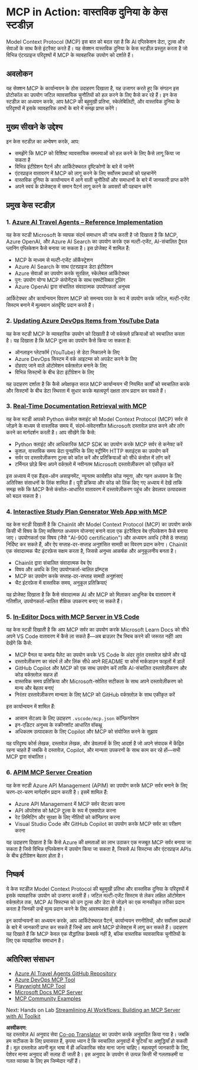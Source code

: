 <!--
CO_OP_TRANSLATOR_METADATA:
{
  "original_hash": "873741da08dd6537858d5e14c3a386e1",
  "translation_date": "2025-07-14T05:43:27+00:00",
  "source_file": "09-CaseStudy/README.md",
  "language_code": "hi"
}
-->
# MCP in Action: वास्तविक दुनिया के केस स्टडीज़

Model Context Protocol (MCP) इस बात को बदल रहा है कि AI एप्लिकेशन डेटा, टूल्स और सेवाओं के साथ कैसे इंटरैक्ट करते हैं। यह सेक्शन वास्तविक दुनिया के केस स्टडीज़ प्रस्तुत करता है जो विभिन्न एंटरप्राइज परिदृश्यों में MCP के व्यावहारिक उपयोग को दर्शाते हैं।

## अवलोकन

यह सेक्शन MCP के कार्यान्वयन के ठोस उदाहरण दिखाता है, यह उजागर करते हुए कि संगठन इस प्रोटोकॉल का उपयोग जटिल व्यावसायिक चुनौतियों को हल करने के लिए कैसे कर रहे हैं। इन केस स्टडीज़ का अध्ययन करके, आप MCP की बहुमुखी प्रतिभा, स्केलेबिलिटी, और वास्तविक दुनिया के परिदृश्यों में इसके व्यावहारिक लाभों के बारे में समझ प्राप्त करेंगे।

## मुख्य सीखने के उद्देश्य

इन केस स्टडीज़ का अन्वेषण करके, आप:

- समझेंगे कि MCP को विशिष्ट व्यावसायिक समस्याओं को हल करने के लिए कैसे लागू किया जा सकता है
- विभिन्न इंटीग्रेशन पैटर्न और आर्किटेक्चरल दृष्टिकोणों के बारे में जानेंगे
- एंटरप्राइज वातावरण में MCP को लागू करने के लिए सर्वोत्तम प्रथाओं को पहचानेंगे
- वास्तविक दुनिया के कार्यान्वयन में आने वाली चुनौतियों और समाधानों के बारे में जानकारी प्राप्त करेंगे
- अपने स्वयं के प्रोजेक्ट्स में समान पैटर्न लागू करने के अवसरों की पहचान करेंगे

## प्रमुख केस स्टडीज़

### 1. [Azure AI Travel Agents – Reference Implementation](./travelagentsample.md)

यह केस स्टडी Microsoft के व्यापक संदर्भ समाधान की जांच करती है जो दिखाता है कि MCP, Azure OpenAI, और Azure AI Search का उपयोग करके एक मल्टी-एजेंट, AI-संचालित ट्रैवल प्लानिंग एप्लिकेशन कैसे बनाया जा सकता है। इस प्रोजेक्ट में शामिल हैं:

- MCP के माध्यम से मल्टी-एजेंट ऑर्केस्ट्रेशन
- Azure AI Search के साथ एंटरप्राइज डेटा इंटीग्रेशन
- Azure सेवाओं का उपयोग करके सुरक्षित, स्केलेबल आर्किटेक्चर
- पुन: उपयोग योग्य MCP कंपोनेंट्स के साथ एक्स्टेंसिबल टूलिंग
- Azure OpenAI द्वारा संचालित संवादात्मक उपयोगकर्ता अनुभव

आर्किटेक्चर और कार्यान्वयन विवरण MCP को समन्वय परत के रूप में उपयोग करके जटिल, मल्टी-एजेंट सिस्टम बनाने में मूल्यवान अंतर्दृष्टि प्रदान करते हैं।

### 2. [Updating Azure DevOps Items from YouTube Data](./UpdateADOItemsFromYT.md)

यह केस स्टडी MCP के व्यावहारिक उपयोग को दिखाती है जो वर्कफ़्लो प्रक्रियाओं को स्वचालित करता है। यह दिखाता है कि MCP टूल्स का उपयोग कैसे किया जा सकता है:

- ऑनलाइन प्लेटफॉर्म (YouTube) से डेटा निकालने के लिए
- Azure DevOps सिस्टम में वर्क आइटम्स को अपडेट करने के लिए
- दोहराए जाने वाले ऑटोमेशन वर्कफ़्लोज़ बनाने के लिए
- विभिन्न सिस्टमों के बीच डेटा इंटीग्रेशन के लिए

यह उदाहरण दर्शाता है कि कैसे अपेक्षाकृत सरल MCP कार्यान्वयन भी नियमित कार्यों को स्वचालित करके और सिस्टमों के बीच डेटा स्थिरता में सुधार करके महत्वपूर्ण दक्षता लाभ प्रदान कर सकते हैं।

### 3. [Real-Time Documentation Retrieval with MCP](./docs-mcp/README.md)

यह केस स्टडी आपको Python कंसोल क्लाइंट को Model Context Protocol (MCP) सर्वर से जोड़ने के माध्यम से वास्तविक समय में, संदर्भ-संवेदनशील Microsoft दस्तावेज़ प्राप्त करने और लॉग करने का मार्गदर्शन करती है। आप सीखेंगे कि कैसे:

- Python क्लाइंट और आधिकारिक MCP SDK का उपयोग करके MCP सर्वर से कनेक्ट करें
- कुशल, वास्तविक समय डेटा पुनर्प्राप्ति के लिए स्ट्रीमिंग HTTP क्लाइंट्स का उपयोग करें
- सर्वर पर दस्तावेज़ीकरण टूल्स को कॉल करें और प्रतिक्रियाओं को सीधे कंसोल में लॉग करें
- टर्मिनल छोड़े बिना अपने वर्कफ़्लो में नवीनतम Microsoft दस्तावेज़ीकरण को एकीकृत करें

इस अध्याय में एक हैंड्स-ऑन असाइनमेंट, न्यूनतम कार्यशील कोड नमूना, और गहन अध्ययन के लिए अतिरिक्त संसाधनों के लिंक शामिल हैं। पूरी प्रक्रिया और कोड को लिंक किए गए अध्याय में देखें ताकि समझ सकें कि MCP कैसे कंसोल-आधारित वातावरण में दस्तावेज़ीकरण पहुंच और डेवलपर उत्पादकता को बदल सकता है।

### 4. [Interactive Study Plan Generator Web App with MCP](./docs-mcp/README.md)

यह केस स्टडी दिखाती है कि Chainlit और Model Context Protocol (MCP) का उपयोग करके किसी भी विषय के लिए व्यक्तिगत अध्ययन योजनाएं बनाने वाला एक इंटरैक्टिव वेब एप्लिकेशन कैसे बनाया जाए। उपयोगकर्ता एक विषय (जैसे "AI-900 certification") और अध्ययन अवधि (जैसे 8 सप्ताह) निर्दिष्ट कर सकते हैं, और ऐप सप्ताह-दर-सप्ताह अनुशंसित सामग्री का विवरण प्रदान करेगा। Chainlit एक संवादात्मक चैट इंटरफ़ेस सक्षम करता है, जिससे अनुभव आकर्षक और अनुकूलनीय बनता है।

- Chainlit द्वारा संचालित संवादात्मक वेब ऐप
- विषय और अवधि के लिए उपयोगकर्ता-चालित प्रॉम्प्ट्स
- MCP का उपयोग करके सप्ताह-दर-सप्ताह सामग्री अनुशंसाएं
- चैट इंटरफ़ेस में वास्तविक समय, अनुकूल प्रतिक्रियाएं

यह प्रोजेक्ट दिखाता है कि कैसे संवादात्मक AI और MCP को मिलाकर आधुनिक वेब वातावरण में गतिशील, उपयोगकर्ता-चालित शैक्षिक उपकरण बनाए जा सकते हैं।

### 5. [In-Editor Docs with MCP Server in VS Code](./docs-mcp/README.md)

यह केस स्टडी दिखाती है कि आप MCP सर्वर का उपयोग करके Microsoft Learn Docs को सीधे अपने VS Code वातावरण में कैसे ला सकते हैं—अब ब्राउज़र टैब स्विच करने की जरूरत नहीं! आप देखेंगे कि कैसे:

- MCP पैनल या कमांड पैलेट का उपयोग करके VS Code के अंदर तुरंत दस्तावेज़ खोजें और पढ़ें
- दस्तावेज़ीकरण का संदर्भ लें और लिंक सीधे अपने README या कोर्स मार्कडाउन फाइलों में डालें
- GitHub Copilot और MCP को एक साथ उपयोग करें ताकि AI-संचालित दस्तावेज़ीकरण और कोड वर्कफ़्लोज़ सहज हों
- वास्तविक समय प्रतिक्रिया और Microsoft-स्रोतित सटीकता के साथ अपने दस्तावेज़ीकरण को मान्य और बेहतर बनाएं
- निरंतर दस्तावेज़ीकरण मान्यता के लिए MCP को GitHub वर्कफ़्लोज़ के साथ एकीकृत करें

इस कार्यान्वयन में शामिल हैं:
- आसान सेटअप के लिए उदाहरण `.vscode/mcp.json` कॉन्फ़िगरेशन
- इन-एडिटर अनुभव के स्क्रीनशॉट आधारित वॉकथ्रू
- अधिकतम उत्पादकता के लिए Copilot और MCP को संयोजित करने के सुझाव

यह परिदृश्य कोर्स लेखक, दस्तावेज़ लेखक, और डेवलपर्स के लिए आदर्श है जो अपने संपादक में केंद्रित रहना चाहते हैं जबकि वे दस्तावेज़, Copilot, और मान्यता उपकरणों के साथ काम कर रहे हों—सभी MCP द्वारा संचालित।

### 6. [APIM MCP Server Creation](./apimsample.md)

यह केस स्टडी Azure API Management (APIM) का उपयोग करके MCP सर्वर बनाने के लिए चरण-दर-चरण मार्गदर्शन प्रदान करती है। इसमें शामिल हैं:

- Azure API Management में MCP सर्वर सेटअप करना
- API ऑपरेशंस को MCP टूल्स के रूप में एक्सपोज़ करना
- रेट लिमिटिंग और सुरक्षा के लिए नीतियों को कॉन्फ़िगर करना
- Visual Studio Code और GitHub Copilot का उपयोग करके MCP सर्वर का परीक्षण करना

यह उदाहरण दिखाता है कि कैसे Azure की क्षमताओं का लाभ उठाकर एक मजबूत MCP सर्वर बनाया जा सकता है जिसे विभिन्न एप्लिकेशन में उपयोग किया जा सकता है, जिससे AI सिस्टम्स और एंटरप्राइज APIs के बीच इंटीग्रेशन बेहतर होता है।

## निष्कर्ष

ये केस स्टडीज़ Model Context Protocol की बहुमुखी प्रतिभा और वास्तविक दुनिया के परिदृश्यों में इसके व्यावहारिक उपयोग को उजागर करती हैं। जटिल मल्टी-एजेंट सिस्टम से लेकर लक्षित ऑटोमेशन वर्कफ़्लोज़ तक, MCP AI सिस्टम्स को उन टूल्स और डेटा से जोड़ने का एक मानकीकृत तरीका प्रदान करता है जिनकी उन्हें मूल्य प्रदान करने के लिए आवश्यकता होती है।

इन कार्यान्वयनों का अध्ययन करके, आप आर्किटेक्चरल पैटर्न, कार्यान्वयन रणनीतियों, और सर्वोत्तम प्रथाओं के बारे में जानकारी प्राप्त कर सकते हैं जिन्हें आप अपने MCP प्रोजेक्ट्स में लागू कर सकते हैं। उदाहरण यह दिखाते हैं कि MCP केवल एक सैद्धांतिक फ्रेमवर्क नहीं है, बल्कि वास्तविक व्यावसायिक चुनौतियों के लिए एक व्यावहारिक समाधान है।

## अतिरिक्त संसाधन

- [Azure AI Travel Agents GitHub Repository](https://github.com/Azure-Samples/azure-ai-travel-agents)
- [Azure DevOps MCP Tool](https://github.com/microsoft/azure-devops-mcp)
- [Playwright MCP Tool](https://github.com/microsoft/playwright-mcp)
- [Microsoft Docs MCP Server](https://github.com/MicrosoftDocs/mcp)
- [MCP Community Examples](https://github.com/microsoft/mcp)

Next: Hands on Lab [Streamlining AI Workflows: Building an MCP Server with AI Toolkit](../10-StreamliningAIWorkflowsBuildingAnMCPServerWithAIToolkit/README.md)

**अस्वीकरण**:  
यह दस्तावेज़ AI अनुवाद सेवा [Co-op Translator](https://github.com/Azure/co-op-translator) का उपयोग करके अनुवादित किया गया है। जबकि हम सटीकता के लिए प्रयासरत हैं, कृपया ध्यान दें कि स्वचालित अनुवादों में त्रुटियाँ या अशुद्धियाँ हो सकती हैं। मूल दस्तावेज़ अपनी मूल भाषा में ही अधिकारिक स्रोत माना जाना चाहिए। महत्वपूर्ण जानकारी के लिए, पेशेवर मानव अनुवाद की सलाह दी जाती है। इस अनुवाद के उपयोग से उत्पन्न किसी भी गलतफहमी या गलत व्याख्या के लिए हम जिम्मेदार नहीं हैं।
